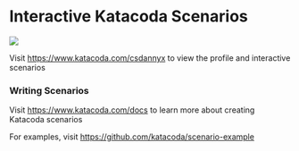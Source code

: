 # Interactive Katacoda Scenarios

[![](http://shields.katacoda.com/katacoda/csdannyx/count.svg)](https://www.katacoda.com/csdannyx "Get your profile on Katacoda.com")

Visit https://www.katacoda.com/csdannyx to view the profile and interactive scenarios

### Writing Scenarios
Visit https://www.katacoda.com/docs to learn more about creating Katacoda scenarios

For examples, visit https://github.com/katacoda/scenario-example
